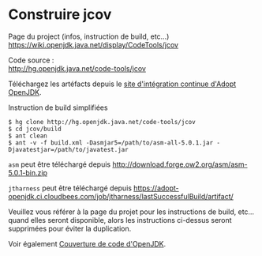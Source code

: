 # Construire jcov

Page du project (infos, instruction de build, etc…) <br/>
https://wiki.openjdk.java.net/display/CodeTools/jcov

Code source : <br/>
http://hg.openjdk.java.net/code-tools/jcov

Téléchargez les artéfacts depuis le [site d'intégration continue d'Adopt OpenJDK](https://adopt-openjdk.ci.cloudbees.com/job/jcov/lastSuccessfulBuild/artifact/).

Instruction de build simplifiées

```
$ hg clone http://hg.openjdk.java.net/code-tools/jcov
$ cd jcov/build
$ ant clean
$ ant -v -f build.xml -Dasmjar5=/path/to/asm-all-5.0.1.jar -Djavatestjar=/path/to/javatest.jar 
```

```asm``` peut être téléchargé depuis http://download.forge.ow2.org/asm/asm-5.0.1-bin.zip

```jtharness``` peut être téléchargé depuis   https://adopt-openjdk.ci.cloudbees.com/job/jtharness/lastSuccessfulBuild/artifact/

Veuillez vous référer à la page du projet pour les instructions de build, etc… quand elles seront disponible, alors les instructions ci-dessus seront supprimées pour éviter la duplication.

Voir également [Couverture de code d'OpenJDK](openjdk_code_coverage.md).